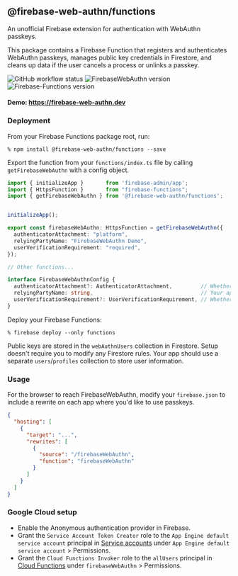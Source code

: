 ## @firebase-web-authn/functions
An unofficial Firebase extension for authentication with WebAuthn passkeys.

This package contains a Firebase Function that registers and authenticates WebAuthn passkeys, manages public key credentials in Firestore, and cleans up data if the user cancels a process or unlinks a passkey.

![GitHub workflow status](https://img.shields.io/github/actions/workflow/status/gavinsawyer/firebase-web-authn/ci.yml?logo=actions)
![FirebaseWebAuthn version](https://img.shields.io/npm/v/@firebase-web-authn/functions?logo=npm)
![Firebase-Functions version](https://img.shields.io/npm/dependency-version/@firebase-web-authn/functions/firebase-functions?logo=firebase)
#### Demo: https://firebase-web-authn.dev
### Deployment
From your Firebase Functions package root, run:

`% npm install @firebase-web-authn/functions --save`

Export the function from your `functions/index.ts` file by calling `getFirebaseWebAuthn` with a config object.
```ts
import { initializeApp }       from 'firebase-admin/app';
import { HttpsFunction }       from "firebase-functions";
import { getFirebaseWebAuthn } from '@firebase-web-authn/functions';


initializeApp();

export const firebaseWebAuthn: HttpsFunction = getFirebaseWebAuthn({
  authenticatorAttachment: "platform",
  relyingPartyName: "FirebaseWebAuthn Demo",
  userVerificationRequirement: "required",
});

// Other functions...
```
```ts
interface FirebaseWebAuthnConfig {
  authenticatorAttachment?: AuthenticatorAttachment,         // Whether to allow platform passkeys (stored in browser and/or cloud).
  relyingPartyName: string,                                  // Your app's display name in the passkey popup on some platforms.
  userVerificationRequirement?: UserVerificationRequirement, // Whether to require user verification.
}
```
Deploy your Firebase Functions:

`% firebase deploy --only functions`

Public keys are stored in the `webAuthnUsers` collection in Firestore. Setup doesn't require you to modify any Firestore rules. Your app should use a separate `users`/`profiles` collection to store user information.
### Usage
For the browser to reach FirebaseWebAuthn, modify your `firebase.json` to include a rewrite on each app where you'd like to use passkeys.
```json
{
  "hosting": [
    {
      "target": "...",
      "rewrites": [
        {
          "source": "/firebaseWebAuthn",
          "function": "firebaseWebAuthn"
        }
      ]
    }
  ]
}
```
### Google Cloud setup
- Enable the Anonymous authentication provider in Firebase.
- Grant the `Service Account Token Creator` role to the `App Engine default service account` principal in [Service accounts](https://console.cloud.google.com/iam-admin/serviceaccounts) under `App Engine default service account` > Permissions.
- Grant the `Cloud Functions Invoker` role to the `allUsers` principal in [Cloud Functions](https://console.cloud.google.com/functions/list) under `firebaseWebAuthn` > Permissions.
